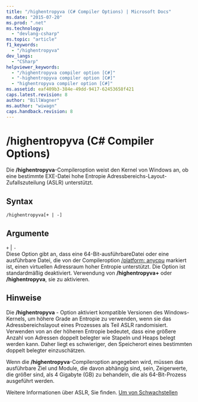```yaml
---
title: "/highentropyva (C# Compiler Options) | Microsoft Docs"
ms.date: "2015-07-20"
ms.prod: ".net"
ms.technology: 
  - "devlang-csharp"
ms.topic: "article"
f1_keywords: 
  - "/highentropyva"
dev_langs: 
  - "CSharp"
helpviewer_keywords: 
  - "/highentropyva compiler option [C#]"
  - "-highentropyva compiler option [C#]"
  - "highentropyva compiler option [C#]"
ms.assetid: eaf409b3-384e-49dd-9417-62453658f421
caps.latest.revision: 8
author: "BillWagner"
ms.author: "wiwagn"
caps.handback.revision: 8
---
```

# /highentropyva (C# Compiler Options)
Die **\/highentropyva**\-Compileroption weist den Kernel von Windows an, ob eine bestimmte EXE\-Datei hohe Entropie Adressbereichs\-Layout\-Zufallszuteilung \(ASLR\) unterstützt.  
  
## Syntax  
  
```  
/highentropyva[+ | -]  
```  
  
## Argumente  
 `+` &#124; `-`  
 Diese Option gibt an, dass eine 64\-Bit\-ausführbareDatei oder eine ausführbare Datei, die von der Compileroption [\/platform: anycpu](../../../csharp/language-reference/compiler-options/platform-compiler-option.md) markiert ist, einen virtuellen Adressraum hoher Entropie unterstützt.  Die Option ist standardmäßig deaktiviert.  Verwendung von **\/highentropyva\+** oder **\/highentropyva**, sie zu aktivieren.  
  
## Hinweise  
 Die **\/highentropyva** \- Option aktiviert kompatible Versionen des Windows\-Kernels, um höhere Grade an Entropie zu verwenden, wenn sie das Adressbereichslayout eines Prozesses als Teil ASLR randomisiert.  Verwenden von an der höheren Entropie bedeutet, dass eine größere Anzahl von Adressen doppelt belegter wie Stapeln und Heaps belegt werden kann.  Daher liegt es schwieriger, den Speicherort eines bestimmten doppelt belegter einzuschätzen.  
  
 Wenn die **\/highentropyva**\-Compileroption angegeben wird, müssen das ausführbare Ziel und Module, die davon abhängig sind, sein, Zeigerwerte, die größer sind, als 4 Gigabyte \(GB\) zu behandeln, die als 64\-Bit\-Prozess ausgeführt werden.  
  
 Weitere Informationen über ASLR, Sie finden. [Um von Schwachstellen](http://go.microsoft.com/fwlink/?LinkId=226234)